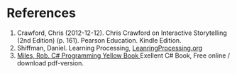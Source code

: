 # References

1. Crawford, Chris (2012-12-12). Chris Crawford on Interactive Storytelling (2nd Edition) (p. 161). Pearson Education. Kindle Edition.
2. Shiffman, Daniel.  Learning Processing, [LeanringProcessing.org ](learningprocessing.org)
3. [Miles, Rob. C# Programming Yellow Book ](http://www.robmiles.com/c-yellow-book/) Exellent C# Book, Free online / download pdf-version.

